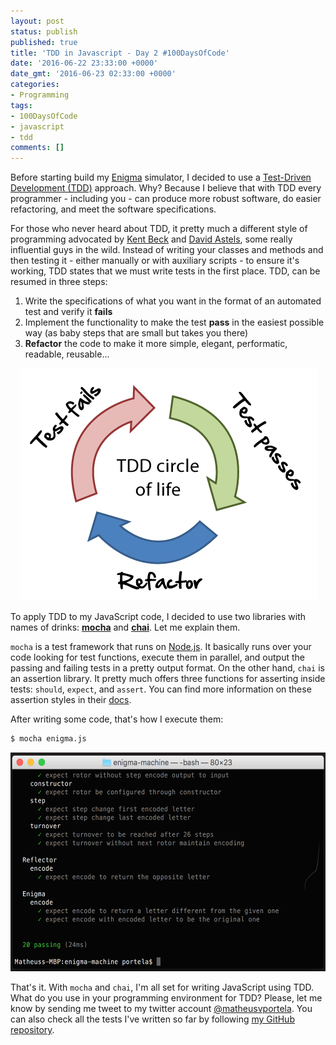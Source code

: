 ```yaml
---
layout: post
status: publish
published: true
title: 'TDD in Javascript - Day 2 #100DaysOfCode'
date: '2016-06-22 23:33:00 +0000'
date_gmt: '2016-06-23 02:33:00 +0000'
categories:
- Programming
tags:
- 100DaysOfCode
- javascript
- tdd
comments: []
---
```


Before starting build my [Enigma](https://en.wikipedia.org/wiki/Enigma_machine) simulator, I decided to use a [Test-Driven Development (TDD)](http://agiledata.org/essays/tdd.html) approach. Why? Because I believe that with TDD every programmer - including you - can produce more robust software, do easier refactoring, and meet the software specifications.

For those who never heard about TDD, it pretty much a different style of programming advocated by [Kent Beck](https://en.wikipedia.org/wiki/Kent_Beck) and [David Astels](http://daveastels.com/), some really influential guys in the wild. Instead of writing your classes and methods and then testing it - either manually or with auxiliary scripts - to ensure it's working, TDD states that we must write tests in the first place. TDD, can be resumed in three steps:

1. Write the specifications of what you want in the format of an automated test and verify it **fails**
2. Implement the functionality to make the test **pass** in the easiest possible way (as baby steps that are small but takes you there)
3. **Refactor** the code to make it more simple, elegant, performatic, readable, reusable...

<center><img src="/assets/images/tdd.png"></center>

To apply TDD to my JavaScript code, I decided to use two libraries with names of drinks: [**mocha**](https://mochajs.org/) and [**chai**](http://chaijs.com/). Let me explain them.

`mocha` is a test framework that runs on [Node.js](https://nodejs.org/). It basically runs over your code looking for test functions, execute them in parallel, and output the passing and failing tests in a pretty output format. On the other hand, `chai` is an assertion library. It pretty much offers three functions for asserting inside tests: `should`, `expect`, and `assert`. You can find more information on these assertion styles in their [docs](http://chaijs.com/api/).

After writing some code, that's how I execute them:

```bash
$ mocha enigma.js
```

<center><img src="/assets/images/mocha_output.png" height="350"></center>

That's it. With `mocha` and `chai`, I'm all set for writing JavaScript using TDD. What do you use in your programming environment for TDD? Please, let me know by sending me tweet to my twitter account [@matheusvportela](https://twitter.com/matheusvportela). You can also check all the tests I've written so far by following [my GitHub repository](https://github.com/matheusportela/enigma-machine).